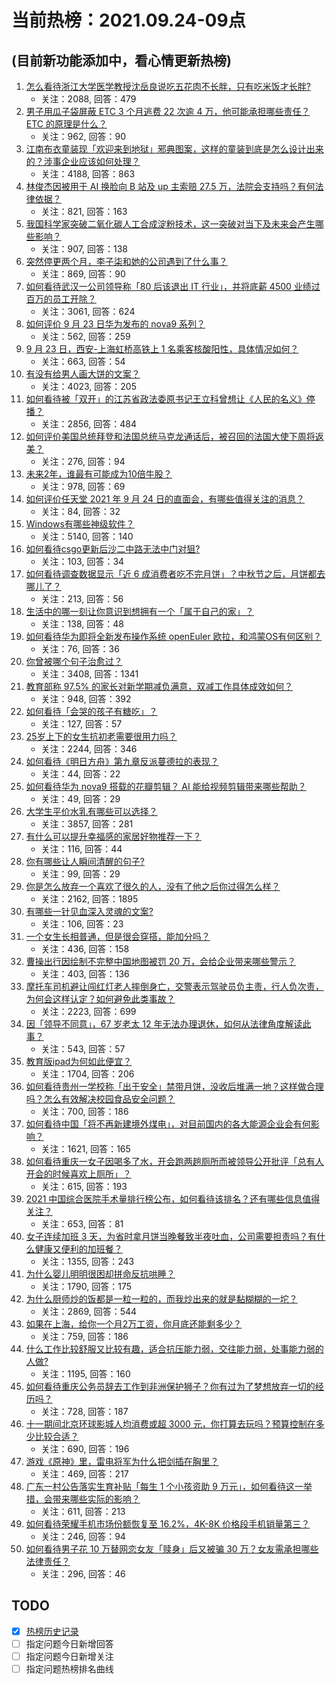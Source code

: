# 当前热榜：2021.09.24-09点
## (目前新功能添加中，看心情更新热榜)
1. [怎么看待浙江大学医学教授沈岳良说吃五花肉不长胖，只有吃米饭才长胖?](https://www.zhihu.com/question/487456654)
    * 关注：2088, 回答：479
2. [男子用瓜子袋屏蔽 ETC 3 个月逃费 22 次逾 4 万，他可能承担哪些责任？ETC 的原理是什么？](https://www.zhihu.com/question/488204110)
    * 关注：962, 回答：90
3. [江南布衣童装现「欢迎来到地狱」邪典图案，这样的童装到底是怎么设计出来的？涉事企业应该如何处理？](https://www.zhihu.com/question/488394485)
    * 关注：4188, 回答：863
4. [林俊杰因被用于 AI 换脸向 B 站及 up 主索赔 27.5 万，法院会支持吗？有何法律依据？](https://www.zhihu.com/question/488523636)
    * 关注：821, 回答：163
5. [我国科学家突破二氧化碳人工合成淀粉技术，这一突破对当下及未来会产生哪些影响？](https://www.zhihu.com/question/488626676)
    * 关注：907, 回答：138
6. [突然停更两个月，李子柒和她的公司遇到了什么事？](https://www.zhihu.com/question/487698213)
    * 关注：869, 回答：90
7. [如何看待武汉一公司领导称「80 后该退出 IT 行业」，并将底薪 4500 业绩过百万的员工开除？](https://www.zhihu.com/question/487974179)
    * 关注：3061, 回答：624
8. [如何评价 9 月 23 日华为发布的 nova9 系列？](https://www.zhihu.com/question/488556600)
    * 关注：562, 回答：259
9. [9 月 23 日，西安-上海虹桥高铁上 1 名乘客核酸阳性，具体情况如何？](https://www.zhihu.com/question/488585925)
    * 关注：663, 回答：54
10. [有没有给男人画大饼的文案？](https://www.zhihu.com/question/481182054)
    * 关注：4023, 回答：205
11. [如何看待被「双开」的江苏省政法委原书记王立科曾想让《人民的名义》停播？](https://www.zhihu.com/question/488475499)
    * 关注：2856, 回答：484
12. [如何评价美国总统拜登和法国总统马克龙通话后，被召回的法国大使下周将返美？](https://www.zhihu.com/question/488435510)
    * 关注：276, 回答：94
13. [未来2年，谁最有可能成为10倍牛股？](https://www.zhihu.com/question/486815698)
    * 关注：978, 回答：69
14. [如何评价任天堂 2021 年 9 月 24 日的直面会，有哪些值得关注的消息？](https://www.zhihu.com/question/488385049)
    * 关注：84, 回答：32
15. [Windows有哪些神级软件？](https://www.zhihu.com/question/465494790)
    * 关注：5140, 回答：140
16. [如何看待csgo更新后沙二中路无法中门对狙?](https://www.zhihu.com/question/488263904)
    * 关注：103, 回答：34
17. [如何看待调查数据显示「近 6 成消费者吃不完月饼」？中秋节之后，月饼都去哪儿了？](https://www.zhihu.com/question/488314005)
    * 关注：213, 回答：56
18. [生活中的哪一刻让你意识到想拥有一个「属于自己的家」？](https://www.zhihu.com/question/488244803)
    * 关注：138, 回答：48
19. [如何看待华为即将全新发布操作系统 openEuler 欧拉，和鸿蒙OS有何区别？](https://www.zhihu.com/question/488449794)
    * 关注：76, 回答：36
20. [你曾被哪个句子治愈过？](https://www.zhihu.com/question/454759562)
    * 关注：3408, 回答：1341
21. [教育部称 97.5% 的家长对新学期减负满意，双减工作具体成效如何？](https://www.zhihu.com/question/488464188)
    * 关注：948, 回答：392
22. [如何看待「会哭的孩子有糖吃」？](https://www.zhihu.com/question/278871491)
    * 关注：127, 回答：57
23. [25岁上下的女生抗初老需要很用力吗？](https://www.zhihu.com/question/413717392)
    * 关注：2244, 回答：346
24. [如何看待《明日方舟》第九章反派蔓德拉的表现？](https://www.zhihu.com/question/487540256)
    * 关注：44, 回答：22
25. [如何看待华为 nova9 搭载的花瓣剪辑？ AI 能给视频剪辑带来哪些帮助？](https://www.zhihu.com/question/488582039)
    * 关注：49, 回答：29
26. [大学生平价水乳有哪些可以选择？](https://www.zhihu.com/question/54736638)
    * 关注：3857, 回答：281
27. [有什么可以提升幸福感的家居好物推荐一下？](https://www.zhihu.com/question/440273407)
    * 关注：116, 回答：44
28. [你有哪些让人瞬间清醒的句子?](https://www.zhihu.com/question/487735885)
    * 关注：99, 回答：29
29. [你是怎么放弃一个喜欢了很久的人，没有了他之后你过得怎么样？](https://www.zhihu.com/question/473417875)
    * 关注：2162, 回答：1895
30. [有哪些一针见血深入灵魂的文案?](https://www.zhihu.com/question/479357940)
    * 关注：106, 回答：23
31. [一个女生长相普通，但是很会穿搭，能加分吗？](https://www.zhihu.com/question/478786202)
    * 关注：436, 回答：158
32. [曹操出行因绘制不完整中国地图被罚 20 万，会给企业带来哪些警示？](https://www.zhihu.com/question/488500018)
    * 关注：403, 回答：136
33. [摩托车司机避让闯红灯老人摔倒身亡，交警表示驾驶员负主责，行人负次责，为何会这样认定？如何避免此类事故？](https://www.zhihu.com/question/488299450)
    * 关注：2223, 回答：699
34. [因「领导不同意」，67 岁老太 12 年无法办理退休，如何从法律角度解读此事？](https://www.zhihu.com/question/487028075)
    * 关注：543, 回答：57
35. [教育版ipad为何如此便宜？](https://www.zhihu.com/question/270264935)
    * 关注：1704, 回答：206
36. [如何看待贵州一学校称「出于安全」禁带月饼，没收后堆满一地？这样做合理吗？怎么有效解决校园食品安全问题？](https://www.zhihu.com/question/488310354)
    * 关注：700, 回答：186
37. [如何看待中国「将不再新建境外煤电」，对目前国内的各大能源企业会有何影响？](https://www.zhihu.com/question/488367544)
    * 关注：1621, 回答：165
38. [如何看待重庆一女子因喝多了水，开会跑两趟厕所而被领导公开批评「总有人开会的时候喜欢上厕所」？](https://www.zhihu.com/question/488447638)
    * 关注：615, 回答：193
39. [2021 中国综合医院手术量排行榜公布，如何看待该排名？还有哪些信息值得关注？](https://www.zhihu.com/question/488087529)
    * 关注：653, 回答：81
40. [女子连续加班 3 天，为省时拿月饼当晚餐致半夜吐血，公司需要担责吗？有什么健康又便利的加班餐？](https://www.zhihu.com/question/488288801)
    * 关注：1355, 回答：243
41. [为什么婴儿明明很困却拼命反抗哄睡？](https://www.zhihu.com/question/326867217)
    * 关注：1790, 回答：175
42. [为什么厨师炒的饭都是一粒一粒的，而我炒出来的就是黏糊糊的一坨？](https://www.zhihu.com/question/478428170)
    * 关注：2869, 回答：544
43. [如果在上海，给你一个月2万工资，你月底还能剩多少？](https://www.zhihu.com/question/484818651)
    * 关注：759, 回答：186
44. [什么工作比较舒服又比较有趣，适合抗压能力弱，交往能力弱，处事能力弱的人做?](https://www.zhihu.com/question/485464893)
    * 关注：1195, 回答：160
45. [如何看待重庆公务员辞去工作到非洲保护狮子？你有过为了梦想放弃一切的经历吗？](https://www.zhihu.com/question/485896085)
    * 关注：728, 回答：187
46. [十一期间北京环球影城人均消费或超 3000 元，你打算去玩吗？预算控制在多少比较合适？](https://www.zhihu.com/question/488429134)
    * 关注：690, 回答：196
47. [游戏《原神》里，雷电将军为什么把剑插在胸里？](https://www.zhihu.com/question/486663477)
    * 关注：469, 回答：217
48. [广东一村公告落实生育补贴「每生 1 个小孩资助 9 万元」，如何看待这一举措，会带来哪些实际的影响？](https://www.zhihu.com/question/488305085)
    * 关注：611, 回答：213
49. [如何看待荣耀手机市场份额恢复至 16.2%，4K-8K 价格段手机销量第三？](https://www.zhihu.com/question/488375606)
    * 关注：246, 回答：94
50. [如何看待男子花 10 万替网恋女友「赎身」后又被骗 30 万？女友需承担哪些法律责任？](https://www.zhihu.com/question/488279402)
    * 关注：296, 回答：46
## TODO
* [x] [热榜历史记录](hot_history/AllHot.md)
* [ ] 指定问题今日新增回答
* [ ] 指定问题今日新增关注
* [ ] 指定问题热榜排名曲线
